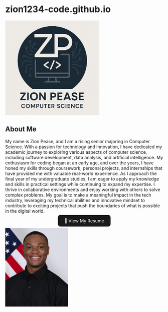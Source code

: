 # zion1234-code.github.io
<p align="side">
  <img src="zion pease website.png" alt="Zion Logo" style="height: 300px;">
</p>

<h2> About Me </h2>
<p>

  My name is Zion Pease, and I am a rising senior majoring in Computer Science. With a passion for technology and innovation, I have dedicated my academic journey to exploring various aspects of computer science, including software development, data analysis, and artificial intelligence. My enthusiasm for coding began at an early age, and over the years, I have honed my skills through coursework, personal projects, and internships that have provided me with valuable real-world experience.
As I approach the final year of my undergraduate studies, I am eager to apply my knowledge and skills in practical settings while continuing to expand my expertise. I thrive in collaborative environments and enjoy working with others to solve complex problems. My goal is to make a meaningful impact in the tech industry, leveraging my technical abilities and innovative mindset to contribute to exciting projects that push the boundaries of what is possible in the digital world.

<p align="center">
  <a href="Resume_Zion,Pease_PDF.pdf" target="_blank" style="background-color: #1a1a1a; color: #f5f5f5; padding: 10px 20px; border-radius: 8px; text-decoration: none;">
    📄 View My Resume
  </a>
</p>




</p>
<img src="zionpease.jpg" width="200px">
